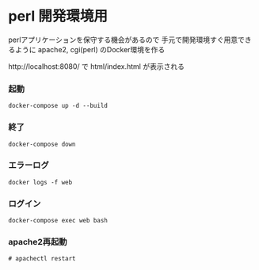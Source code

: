 # perl 開発環境用
perlアプリケーションを保守する機会があるので
手元で開発環境すぐ用意できるように
apache2, cgi(perl) のDocker環境を作る

http://localhost:8080/ で
html/index.html が表示される

### 起動
```
docker-compose up -d --build
```

### 終了
```
docker-compose down
```

### エラーログ
```
docker logs -f web
```

### ログイン
```
docker-compose exec web bash
```

### apache2再起動
```
# apachectl restart
```
